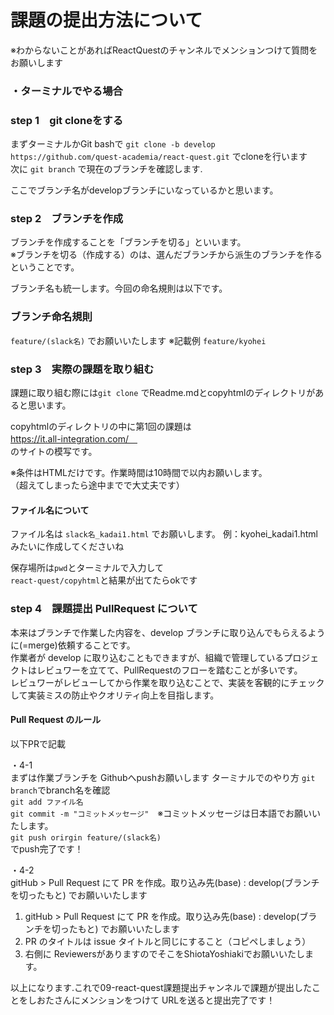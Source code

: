 # 課題の提出方法について

※わからないことがあればReactQuestのチャンネルでメンションつけて質問をお願いします

### ・ターミナルでやる場合

### step 1　git cloneをする
まずターミナルかGit bashで
`git clone -b develop https://github.com/quest-academia/react-quest.git`
でcloneを行います
<br>
次に
`git branch` で現在のブランチを確認します.

ここでブランチ名がdevelopブランチにいなっているかと思います。

### step 2　ブランチを作成
ブランチを作成することを「ブランチを切る」といいます。  
※ブランチを切る（作成する）のは、選んだブランチから派生のブランチを作るということです。  

ブランチ名も統一します。今回の命名規則は以下です。

### ブランチ命名規則
`feature/(slack名)`  でお願いいたします
※記載例 `feature/kyohei` 

### step 3　実際の課題を取り組む

課題に取り組む際には`git clone` でReadme.mdとcopyhtmlのディレクトリがあると思います。

copyhtmlのディレクトリの中に第1回の課題は
<br>
https://it.all-integration.com/　<br>のサイトの模写です。

※条件はHTMLだけです。作業時間は10時間で以内お願いします。
<br>
（超えてしまったら途中までで大丈夫です）

#### ファイル名について
ファイル名は `slack名_kadai1.html` でお願いします。
 例：kyohei_kadai1.htmlみたいに作成してくださいね
 
 保存場所は`pwd`とターミナルで入力して
 <br>
 `react-quest/copyhtml`と結果が出てたらokです

### step 4　課題提出 PullRequest について

本来はブランチで作業した内容を、develop ブランチに取り込んでもらえるように(=merge)依頼することです。  
作業者が develop に取り込むこともできますが、組織で管理しているプロジェクトはレビュワーを立てて、PullRequestのフローを踏むことが多いです。  
レビュワーがレビューしてから作業を取り込むことで、実装を客観的にチェックして実装ミスの防止やクオリティ向上を目指します。

#### Pull Request のルール
以下PRで記載

・4-1 
<br>
 まずは作業ブランチを Githubへpushお願いします
ターミナルでのやり方
`git branch`でbranch名を確認
<br>
`git add ファイル名`
<br>
`git commit -m "コミットメッセージ"`　※コミットメッセージは日本語でお願いいたします。
<br>
`git push orirgin feature/(slack名)`
<br>
でpush完了です！

・4-2
<br>
gitHub > Pull Request にて PR を作成。取り込み先(base) : develop(ブランチを切ったもと) でお願いいたします

1. gitHub > Pull Request にて PR を作成。取り込み先(base) : develop(ブランチを切ったもと) でお願いいたします
1. PR のタイトルは issue タイトルと同じにすること（コピペしましょう）
1. 右側に ReviewersがありますのでそこをShiotaYoshiakiでお願いいたします。


以上になります.これで09-react-quest課題提出チャンネルで課題が提出したことをしおたさんにメンションをつけて
URLを送ると提出完了です！
